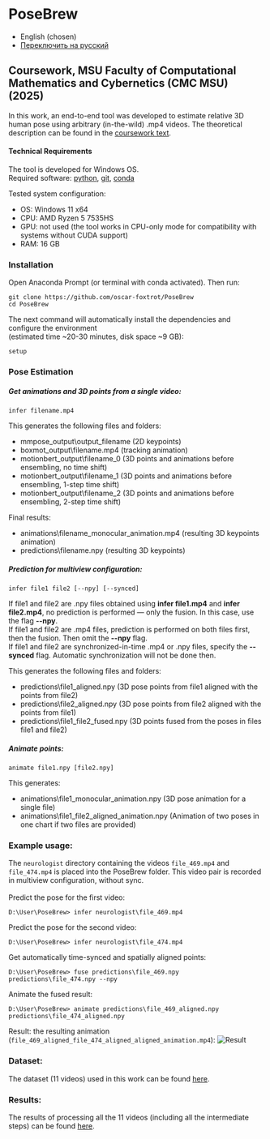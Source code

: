 # PoseBrew

- English (chosen)  
- [Переключить на русский](README.md)

## Coursework, MSU Faculty of Computational Mathematics and Cybernetics (CMC MSU) (2025) <br>

In this work, an end-to-end tool was developed to estimate relative 3D human pose using arbitrary (in-the-wild) .mp4 videos. The theoretical description can be found in the [coursework text]().

#### Technical Requirements

The tool is developed for Windows OS. <br>
Required software: [python](https://www.python.org/downloads/), [git](https://git-scm.com/downloads), [conda](https://docs.conda.io/projects/conda/en/latest/user-guide/install/index.html)

Tested system configuration:

* OS: Windows 11 x64
* CPU: AMD Ryzen 5 7535HS
* GPU: not used (the tool works in CPU-only mode for compatibility with systems without CUDA support)
* RAM: 16 GB

### Installation <br>

Open Anaconda Prompt (or terminal with conda activated).
Then run:

```
git clone https://github.com/oscar-foxtrot/PoseBrew
cd PoseBrew
```

The next command will automatically install the dependencies and configure the environment <br>
(estimated time \~20-30 minutes, disk space \~9 GB):

```
setup
```

### Pose Estimation <br>

##### Get animations and 3D points from a single video:

```
infer filename.mp4
```

This generates the following files and folders:

* mmpose\_output\output\_filename (2D keypoints)
* boxmot\_output\filename.mp4 (tracking animation)
* motionbert\_output\filename\_0 (3D points and animations before ensembling, no time shift)
* motionbert\_output\filename\_1 (3D points and animations before ensembling, 1-step time shift)
* motionbert\_output\filename\_2 (3D points and animations before ensembling, 2-step time shift)

Final results:

* animations\filename\_monocular\_animation.mp4 (resulting 3D keypoints animation)
* predictions\filename.npy (resulting 3D keypoints)

##### Prediction for multiview configuration:

```
infer file1 file2 [--npy] [--synced]
```

If file1 and file2 are .npy files obtained using **infer file1.mp4** and **infer file2.mp4**, no prediction is performed — only the fusion. In this case, use the flag **--npy**. <br>
If file1 and file2 are .mp4 files, prediction is performed on both files first, then the fusion. Then omit the **--npy** flag. <br>
If file1 and file2 are synchronized-in-time .mp4 or .npy files, specify the **--synced** flag. Automatic synchronization will not be done then.

This generates the following files and folders:

* predictions\file1\_aligned.npy (3D pose points from file1 aligned with the points from file2)
* predictions\file2\_aligned.npy (3D pose points from file2 aligned with the points from file1)
* predictions\file1\_file2\_fused.npy (3D points fused from the poses in files file1 and file2)

##### Animate points:

```
animate file1.npy [file2.npy]
```

This generates:

* animations\file1\_monocular\_animation.npy (3D pose animation for a single file)
* animations\file1\_file2\_aligned\_animation.npy (Animation of two poses in one chart if two files are provided)

### Example usage:

The `neurologist` directory containing the videos `file_469.mp4` and `file_474.mp4` is placed into the PoseBrew folder. This video pair is recorded in multiview configuration, without sync. <br> <br>
Predict the pose for the first video:

```
D:\User\PoseBrew> infer neurologist\file_469.mp4
```

Predict the pose for the second video:

```
D:\User\PoseBrew> infer neurologist\file_474.mp4
```

Get automatically time-synced and spatially aligned points:

```
D:\User\PoseBrew> fuse predictions\file_469.npy predictions\file_474.npy --npy
```

Animate the fused result:

```
D:\User\PoseBrew> animate predictions\file_469_aligned.npy predictions\file_474_aligned.npy
```

Result: the resulting animation (`file_469_aligned_file_474_aligned_aligned_animation.mp4`):
![Result](https://raw.githubusercontent.com/oscar-foxtrot/pose3d-coursework/main/assets/file_469_aligned_file_474_aligned_aligned_animation.gif)

### Dataset:

The dataset (11 videos) used in this work can be found [here](https://drive.google.com/drive/u/4/folders/1r1LvgzcUSsAGHxaXMExGOCglrXlOL6oI).

### Results:

The results of processing all the 11 videos (including all the intermediate steps) can be found [here](https://drive.google.com/drive/folders/1DfhZYNLys-Ts5_5sNaspMypEJd_I7sgN?usp=drive_link).
